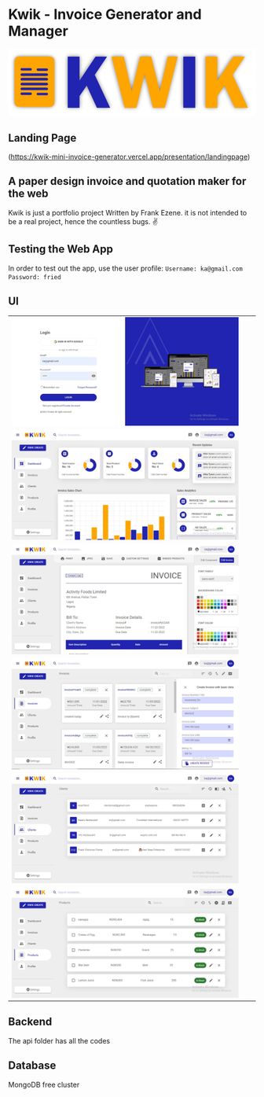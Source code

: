 # Kwik - Invoice Generator and Manager
![Kwik](public/kwik_logo.png)

## Landing Page
(https://kwik-mini-invoice-generator.vercel.app/presentation/landingpage)

## A paper design invoice and quotation maker for the web
  
Kwik is just a portfolio project Written by Frank Ezene.
it is not intended to be a real project, hence the countless bugs. ✌

## Testing the Web App 
In order to test out the app, use the user profile: 
`Username: ka@gmail.com`
`Password: fried`

## UI
||||
|:-------------------------:|:-------------------------:|:-------------------------:|
|<img width="500" alt="kwik screenshot" src="/public/loginp.jpg"> |
<img width="500" alt="kwik screenshot" src="/public/dash.jpg">|
<img width="500" alt="kwik screenshot" src="/public/editpage.jpg">| 
<img width="500" alt="kwik screenshot" src="/public/invspage.jpg">|
<img width="500" alt="kwik screenshot" src="/public/clientmgr.jpg">|
<img width="500" alt="kwik screenshot" src="/public/prdmgr.jpg">|

## Backend 

The api folder has all the codes

## Database 

MongoDB free cluster

